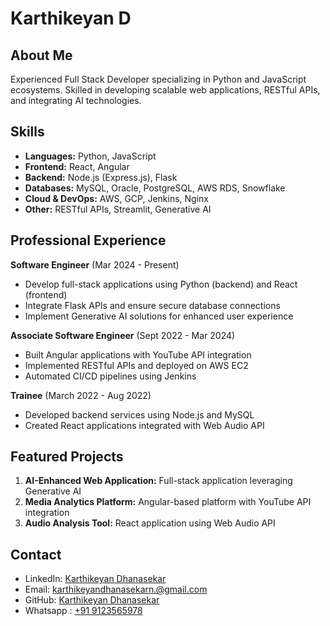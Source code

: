 # Karthikeyan D

## About Me
Experienced Full Stack Developer specializing in Python and JavaScript ecosystems. Skilled in developing scalable web applications, RESTful APIs, and integrating AI technologies.

## Skills

- **Languages:** Python, JavaScript
- **Frontend:** React, Angular
- **Backend:** Node.js (Express.js), Flask
- **Databases:** MySQL, Oracle, PostgreSQL, AWS RDS, Snowflake
- **Cloud & DevOps:** AWS, GCP, Jenkins, Nginx
- **Other:** RESTful APIs, Streamlit, Generative AI

## Professional Experience

**Software Engineer** (Mar 2024 - Present)
- Develop full-stack applications using Python (backend) and React (frontend)
- Integrate Flask APIs and ensure secure database connections
- Implement Generative AI solutions for enhanced user experience

**Associate Software Engineer** (Sept 2022 - Mar 2024)
- Built Angular applications with YouTube API integration
- Implemented RESTful APIs and deployed on AWS EC2
- Automated CI/CD pipelines using Jenkins

**Trainee** (March 2022 - Aug 2022)
- Developed backend services using Node.js and MySQL
- Created React applications integrated with Web Audio API

## Featured Projects

1. **AI-Enhanced Web Application:** Full-stack application leveraging Generative AI
2. **Media Analytics Platform:** Angular-based platform with YouTube API integration
3. **Audio Analysis Tool:** React application using Web Audio API

## Contact

- LinkedIn: [Karthikeyan Dhanasekar](https://www.linkedin.com/in/karthikeyan-dhanasekar/)
- Email: [karthikeyandhanasekarn.@gmail.com](mailto:karthikeyandhanasekarn@gmail.com)
- GitHub: [Karthikeyan Dhanasekar](https://github.com/karthikeyandhanasekar)
- Whatsapp : [+91 9123565978](tel:+919123565978) 
